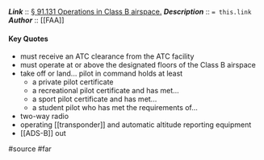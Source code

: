 ***Link***      :: [§ 91.131 Operations in Class B airspace.](https://www.ecfr.gov/current/title-14/section-91.131)
***Description***      :: `= this.link`
***Author*** :: [[FAA]]

#### Key Quotes
* must receive an ATC clearance from the ATC facility
* must operate at or above the designated floors of the Class B airspace
* take off or land... pilot in command holds at least
	* a private pilot certificate
	* a recreational pilot certificate and has met...
	* a sport pilot certificate and has met...
	* a student pilot who has met the requirements of...
* two-way radio
* operating [[transponder]] and automatic altitude reporting equipment
* [[ADS-B]] out

#source #far